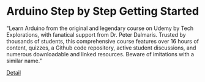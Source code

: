 # Arduino Step by Step Getting Started

"Learn Arduino from the original and legendary course on Udemy by Tech Explorations, with fanatical support from Dr. Peter Dalmaris. Trusted by thousands of students, this comprehensive course features over 16 hours of content, quizzes, a Github code repository, active student discussions, and numerous downloadable and linked resources. Beware of imitations with a similar name." 

[Detail](https://eduitfree.com/course/arduino-step-by-step-getting-started)
